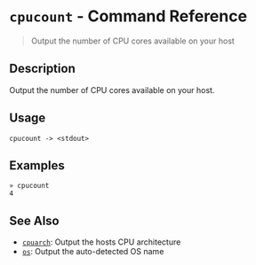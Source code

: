 # `cpucount` - Command Reference

> Output the number of CPU cores available on your host

## Description

Output the number of CPU cores available on your host.

## Usage

    cpucount -> <stdout>

## Examples

    » cpucount
    4

## See Also

* [`cpuarch`](../commands/cpuarch.md):
  Output the hosts CPU architecture
* [`os`](../commands/os.md):
  Output the auto-detected OS name